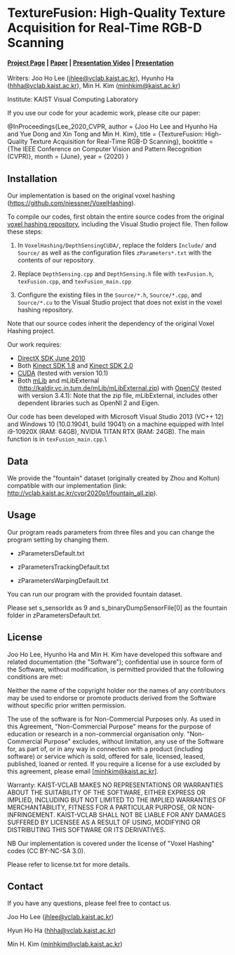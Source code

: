 # TextureFusion: High-Quality Texture Acquisition for Real-Time RGB-D Scanning

#### [Project Page](http://vclab.kaist.ac.kr/cvpr2020p1/index.html) | [Paper](http://vclab.kaist.ac.kr/cvpr2020p1/TextureFusion-Paper.pdf) | [Presentation Video](https://www.youtube.com/watch?v=7LeecwSmx_A&feature=emb_title) | [Presentation](http://vclab.kaist.ac.kr/cvpr2020p1/TextureFusion-Slides.pdf)

Writers:   Joo Ho Lee (jhlee@vclab.kaist.ac.kr), Hyunho Ha (hhha@vclab.kaist.ac.kr), Min H. Kim (minhkim@kaist.ac.kr)

Institute: KAIST Visual Computing Laboratory

If you use our code for your academic work, please cite our paper:

@InProceedings{Lee_2020_CVPR,
author = {Joo Ho Lee and Hyunho Ha and Yue Dong and Xin Tong and Min H. Kim},
title = {TextureFusion: High-Quality Texture Acquisition for Real-Time RGB-D Scanning},
booktitle = {The IEEE Conference on Computer Vision and Pattern Recognition (CVPR)},
month = {June},
year = {2020}
}

## Installation

Our implementation is based on the original voxel hashing (https://github.com/niessner/VoxelHashing).

To compile our codes, first obtain the entire source codes from the original [voxel hashing repository](https://github.com/niessner/VoxelHashing), including the Visual Studio project file. Then follow these steps:

1. In `VoxelHashing/DepthSensingCUDA/`, replace the folders `Include/` and `Source/` as well as the configuration files `zParameters*.txt` with the contents of our repository.

2. Replace `DepthSensing.cpp` and `DepthSensing.h` file with `texFusion.h`, `texFusion.cpp`, and `texFusion_main.cpp`

3. Configure the existing files in the `Source/*.h`, `Source/*.cpp`, and `Source/*.cu` to the Visual Studio project that does not exist in the voxel hashing repository.

Note that our source codes inherit the dependency of the original Voxel Hashing project.

Our work requires:
- [DirectX SDK June 2010](https://www.microsoft.com/en-us/download/details.aspx?id=6812)
- Both [Kinect SDK 1.8](https://www.microsoft.com/en-us/download/details.aspx?id=40278) and [Kinect SDK 2.0](https://www.microsoft.com/en-us/download/details.aspx?id=44561)
- [CUDA](https://developer.nvidia.com/cuda-toolkit) (tested with version 10.1)
- Both [mLib](https://github.com/niessner/mLib) and mLibExternal (http://kaldir.vc.in.tum.de/mLib/mLibExternal.zip) with [OpenCV](https://opencv.org/) (tested with version 3.4.1): Note that the zip file, mLibExternal, includes other dependent libraries such as OpenNI 2 and Eigen.

Our code has been developed with Microsoft Visual Studio 2013 (VC++ 12) and Windows 10 (10.0.19041, build 19041) on a machine equipped with Intel i9-10920X (RAM: 64GB), NVIDIA TITAN RTX (RAM: 24GB). The main function is in `texFusion_main.cpp`.\

## Data

We provide the "fountain" dataset (originally created by Zhou and Koltun) compatible with our implementation
(link: http://vclab.kaist.ac.kr/cvpr2020p1/fountain_all.zip).

## Usage

Our program reads parameters from three files and you can change the program setting by changing them.

- zParametersDefault.txt

- zParametersTrackingDefault.txt

- zParametersWarpingDefault.txt

You can run our program with the provided fountain dataset.

Please set s_sensorIdx as 9 and s_binaryDumpSensorFile[0] as the fountain folder in zParametersDefault.txt.

## License

Joo Ho Lee, Hyunho Ha and Min H. Kim have developed this software and related documentation (the "Software"); confidential use in source form of the Software, without modification, is permitted provided that the following conditions are met:

Neither the name of the copyright holder nor the names of any contributors may be used to endorse or promote products derived from the Software without specific prior written permission.

The use of the software is for Non-Commercial Purposes only. As used in this Agreement, "Non-Commercial Purpose" means for the purpose of education or research in a non-commercial organisation only. "Non-Commercial Purpose" excludes, without limitation, any use of the Software for, as part of, or in any way in connection with a product (including software) or service which is sold, offered for sale, licensed, leased, published, loaned or rented. If you require a license for a use excluded by this agreement, please email [minhkim@kaist.ac.kr].

Warranty: KAIST-VCLAB MAKES NO REPRESENTATIONS OR WARRANTIES ABOUT THE SUITABILITY OF THE SOFTWARE, EITHER EXPRESS OR IMPLIED, INCLUDING BUT NOT LIMITED TO THE IMPLIED WARRANTIES OF MERCHANTABILITY, FITNESS FOR A PARTICULAR PURPOSE, OR NON-INFRINGEMENT. KAIST-VCLAB SHALL NOT BE LIABLE FOR ANY DAMAGES SUFFERED BY LICENSEE AS A RESULT OF USING, MODIFYING OR DISTRIBUTING THIS SOFTWARE OR ITS DERIVATIVES.

NB Our implementation is covered under the license of "Voxel Hashing" codes (CC BY-NC-SA 3.0). 

Please refer to license.txt for more details. 

## Contact

If you have any questions, please feel free to contact us.

Joo Ho Lee (jhlee@vclab.kaist.ac.kr)

Hyun Ho Ha (hhha@vclab.kaist.ac.kr)

Min H. Kim (minhkim@vclab.kaist.ac.kr)
